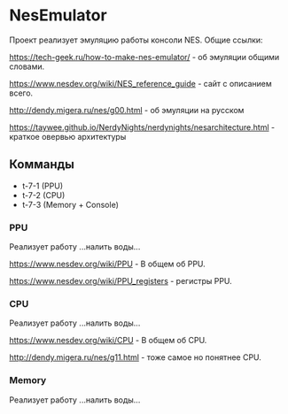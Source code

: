 # NesEmulator
Проект реализует эмуляцию работы консоли NES.
Общие ссылки:

https://tech-geek.ru/how-to-make-nes-emulator/ - об эмуляции общими словами.

https://www.nesdev.org/wiki/NES_reference_guide - сайт с описанием всего.

http://dendy.migera.ru/nes/g00.html - об эмуляции на русском

https://taywee.github.io/NerdyNights/nerdynights/nesarchitecture.html - краткое овервью архитектуры
## Комманды
<ul>
  <li>t-7-1 (PPU)</li>
  <li>t-7-2 (CPU)</li>
  <li>t-7-3 (Memory + Console)</li>
</ul>

### PPU
Реализует работу ...налить воды...

https://www.nesdev.org/wiki/PPU - В общем об PPU.
  
https://www.nesdev.org/wiki/PPU_registers - регистры PPU.

### CPU
Реализует работу ...налить воды...

https://www.nesdev.org/wiki/CPU - В общем об CPU.
  
http://dendy.migera.ru/nes/g11.html - тоже самое но понятнее CPU.

### Memory
Реализует работу ...налить воды...

